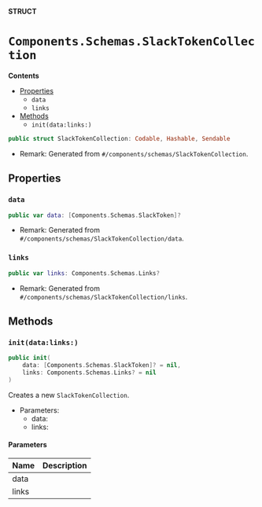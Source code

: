 **STRUCT**

# `Components.Schemas.SlackTokenCollection`

**Contents**

- [Properties](#properties)
  - `data`
  - `links`
- [Methods](#methods)
  - `init(data:links:)`

```swift
public struct SlackTokenCollection: Codable, Hashable, Sendable
```

- Remark: Generated from `#/components/schemas/SlackTokenCollection`.

## Properties
### `data`

```swift
public var data: [Components.Schemas.SlackToken]?
```

- Remark: Generated from `#/components/schemas/SlackTokenCollection/data`.

### `links`

```swift
public var links: Components.Schemas.Links?
```

- Remark: Generated from `#/components/schemas/SlackTokenCollection/links`.

## Methods
### `init(data:links:)`

```swift
public init(
    data: [Components.Schemas.SlackToken]? = nil,
    links: Components.Schemas.Links? = nil
)
```

Creates a new `SlackTokenCollection`.

- Parameters:
  - data:
  - links:

#### Parameters

| Name | Description |
| ---- | ----------- |
| data |  |
| links |  |